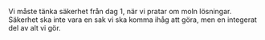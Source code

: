 Vi måste tänka säkerhet från dag 1, när vi pratar om moln lösningar. Säkerhet ska inte vara en sak vi ska komma ihåg att göra, men en integerat del av alt vi gör.